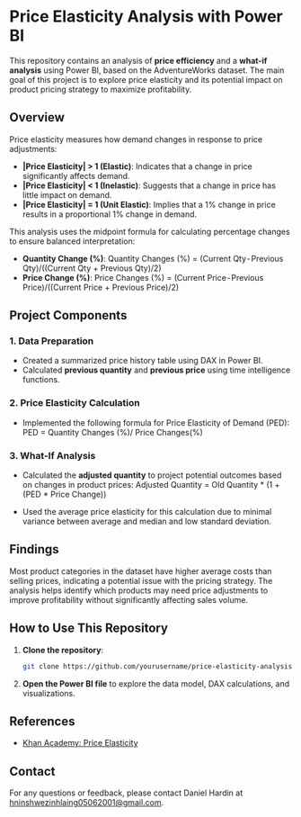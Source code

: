 
# Price Elasticity Analysis with Power BI

This repository contains an analysis of **price efficiency** and a **what-if analysis** using Power BI, based on the AdventureWorks dataset. The main goal of this project is to explore price elasticity and its potential impact on product pricing strategy to maximize profitability.

## Overview

Price elasticity measures how demand changes in response to price adjustments:
- **|Price Elasticity| > 1 (Elastic)**: Indicates that a change in price significantly affects demand.
- **|Price Elasticity| < 1 (Inelastic)**: Suggests that a change in price has little impact on demand.
- **|Price Elasticity| = 1 (Unit Elastic)**: Implies that a 1% change in price results in a proportional 1% change in demand.

This analysis uses the midpoint formula for calculating percentage changes to ensure balanced interpretation:
- **Quantity Change (%)**:
 Quantity Changes (%) = (Current Qty - Previous Qty)/((Current Qty + Previous Qty)/2)
- **Price Change (%)**:
Price Changes (%) = (Current Price - Previous Price)/((Current Price + Previous Price)/2)

## Project Components

### 1. **Data Preparation**
   - Created a summarized price history table using DAX in Power BI.
   - Calculated **previous quantity** and **previous price** using time intelligence functions.

### 2. **Price Elasticity Calculation**
   - Implemented the following formula for Price Elasticity of Demand (PED):
PED = Quantity Changes (%)/ Price Changes(%)
  
### 3. **What-If Analysis**
   - Calculated the **adjusted quantity** to project potential outcomes based on changes in product prices:
   Adjusted Quantity = Old Quantity * (1 + (PED * Price Change))
    
   - Used the average price elasticity for this calculation due to minimal variance between average and median and low standard deviation.

## Findings
Most product categories in the dataset have higher average costs than selling prices, indicating a potential issue with the pricing strategy. The analysis helps identify which products may need price adjustments to improve profitability without significantly affecting sales volume.

## How to Use This Repository
1. **Clone the repository**:
   ```bash
   git clone https://github.com/yourusername/price-elasticity-analysis.git
   ```
2. **Open the Power BI file** to explore the data model, DAX calculations, and visualizations.

## References
- [Khan Academy: Price Elasticity](https://www.khanacademy.org/economics-finance-domain/microeconomics/elasticity-tutorial/price-elasticity-tutorial/a/price-elasticity-of-demand-and-price-elasticity-of-supply-cnx)


## Contact
For any questions or feedback, please contact Daniel Hardin at hninshwezinhlaing05062001@gmail.com.

